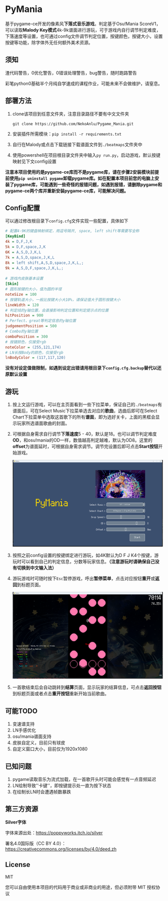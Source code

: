 # PyMania

基于pygame-ce开发的像素风**下落式音乐游戏**。判定基于Osu!Mania ScoreV1，可以读取**Malody Key模式**4k-9k谱面进行游玩，可于游戏内自行调节判定难度，下落速度等设置，也可通过config文件调节判定位置，按键颜色，按键大小，设置按键等功能，除字体外无任何额外美术资源。

## 须知

渣代码警告，0优化警告，0错误处理警告，bug警告，随时跑路警告

彩笔python0基础半个月纯自学速成的课程作业，可能未来不会做维护，请窒息。

## 部署方法

1. clone该项目到任意文件夹，注意目录路径不要有中文文件夹

   ```git
   git clone https://github.com/NekoAnlu/Pygame_Mania.git
   ```

2. 安装插件所需模块：`pip install -r requirements.txt`

3. 自行在Malody或点击下载链接下载谱面文件到`./beatmaps`文件夹中

4. 使用powershell在项目根目录文件夹中输入`py run.py`，启动游戏，默认按键映射见下文config设置

**注意本项目使用的是pygame-ce库而不是pygame库，请在步骤2安装模块前提前使用`pip uninstall pygame`卸载pygame库。如在配置本项目前您的电脑上安装了pygame库，可能遇到一些奇怪的报错问题，如遇到报错，请删除pygame和pygame-ce两个库并重新安装pygame-ce库，可能解决问题。**

## Config配置

可以通过修改根目录下`config.cfg`文件实现一些配置，具体如下

```ini
# 配置4-9K的键盘映射绑定，用逗号隔开, space, left shift等需要写全称
[KeyBind]
4k = D,F,J,K
5k = D,F,space,J,K
6K = A,S,D,J,K,L
7k = A,S,D,space,J,K,L
8k = left shift,A,S,D,space,J,K,L,;
9k = A,S,D,F,space,J,K,L,;

# 游戏内皮肤基本设置
[Skin]
# 圆形按键的大小，值为圆的半径
noteSize = 100
# 按键轨道大小，一般比按键大小大10%，请保证值大于圆形按键大小
lineWidth = 120
# 判定线的y轴位置，会直接影响判定位置和判定提示点的位置
hitPosition = 900
# Perfect、great等判定信息的y轴位置
judgementPosition = 500
# Combo的y轴位置
comboPosition = 300
# 按键颜色，仅接受rgb
noteColor = (255,121,174)
# LN长按Body的颜色，仅接受rgb
lnBodyColor = (117,117,120)
```

**没有对设定值做限制，如遇到设定出错请用根目录下`config.cfg.backup`替代以还原默认设置**

## 游玩

1. 按上文运行游戏，可以在主页面看到一些下拉菜单，保证自己的`./beatmaps`有谱面后，可在Select Music下拉菜单选去对应的**歌曲**，选曲后即可在Select Chart下拉菜单中选取这首歌下的所有**谱面**，即为选好关卡，上面的黑框会显示玩家所选谱面歌曲的封面。

2. 可根据自身需求自行调节**下落速度**5 - 40，默认是18。也可以调节判定难度**OD**，和osu!mania的OD一样，数值越高判定越难，默认为OD8。这里的**offset**为谱面延时，可根据自身需求调节。调节完设置后即可点击**Start按钮**开始游戏。

   ![](./ss/SS1.png)

3. 按照之前config设置的按键绑定进行游玩，如4K默认为D F J K4个按键，游玩时可以看到自己的判定信息，分数等玩家信息。**（注意游玩时请确保自己没有切换到中文输入法）**

4. 游玩游戏时可随时按下`Esc`暂停游戏，呼出**暂停菜单**，点击对应按钮**重开**或**返回**到标题页面。

   ![](./ss/SS2.png)

5. 一首歌结束后会自动跳转到**结算**页面，显示玩家的结算信息，可点击**返回按钮**到标题页面或者点击**重开按钮**重新开始当前歌曲。

## 可能TODO

1. 变速谱支持
1. LN手感优化
1. osu!mania谱面支持
1. 皮肤自定义，目前只有球皮
1. 自定义窗口大小，目前仅为1920x1080

## 已知问题

1. pygame读取音乐为流式加载，在一首歌开头时可能会感觉有一点音频延迟
1. LN绘制导致''卡键''，即按键提示处一直为按下状态
1. 在绘制长LN时会遭遇帧数暴跌

## 第三方资源

**Silver字体**

字体来源出处：https://poppyworks.itch.io/silver

署名4.0国际版（CC BY 4.0）：https://creativecommons.org/licenses/by/4.0/deed.zh

## License

MIT

您可以自由使用本项目的代码用于商业或非商业的用途，但必须附带 MIT 授权协议